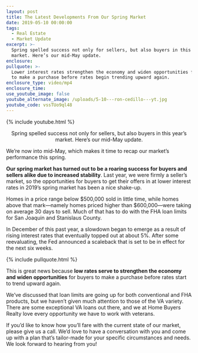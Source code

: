 ```yaml
---
layout: post
title: The Latest Developments From Our Spring Market
date: 2019-05-10 00:00:00
tags:
  - Real Estate
  - Market Update
excerpt: >-
  Spring spelled success not only for sellers, but also buyers in this year’s
  market. Here’s our mid-May update.
enclosure:
pullquote: >-
  Lower interest rates strengthen the economy and widen opportunities for buyers
  to make a purchase before rates begin trending upward again.
enclosure_type: video/mp4
enclosure_time:
use_youtube_image: false
youtube_alternate_image: /uploads/5-10---ron-cedillo---yt.jpg
youtube_code: vssTUo9ql48
---
```


{% include youtube.html %}

<center>Spring spelled success not only for sellers, but also buyers in this year’s market. Here’s our mid-May update.</center>

We’re now into mid-May, which makes it time to recap our market’s performance this spring.

**Our spring market has turned out to be a roaring success for buyers and sellers alike due to increased stability**. Last year, we were firmly a seller’s market, so the opportunities for buyers to get their offers in at lower interest rates in 2019’s spring market has been a nice shake-up.

Homes in a price range below $500,000 sold in little time, while homes above that mark—namely homes priced higher than $600,000—were taking on average 30 days to sell. Much of that has to do with the FHA loan limits for San Joaquin and Stanislaus County.

In December of this past year, a slowdown began to emerge as a result of rising interest rates that eventually topped out at about 5%. After some reevaluating, the Fed announced a scaleback that is set to be in effect for the next six weeks.

{% include pullquote.html %}

This is great news because **low rates serve to strengthen the economy and widen opportunities** for buyers to make a purchase before rates start to trend upward again.

We’ve discussed that loan limits are going up for both conventional and FHA products, but we haven’t given much attention to those of the VA variety. There are some exceptional VA loans out there, and we at Home Buyers Realty love every opportunity we have to work with veterans.

If you’d like to know how you’ll fare with the current state of our market, please give us a call. We’d love to have a conversation with you and come up with a plan that’s tailor-made for your specific circumstances and needs. We look forward to hearing from you\!